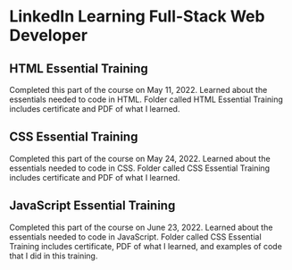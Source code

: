 # LinkedIn Learning Full-Stack Web Developer 

## HTML Essential Training
Completed this part of the course on May 11, 2022. Learned about the essentials needed to code in HTML. 
Folder called HTML Essential Training includes certificate and PDF of what I learned.

## CSS Essential Training
Completed this part of the course on May 24, 2022. Learned about the essentials needed to code in CSS.
Folder called CSS Essential Training includes certificate and PDF of what I learned.

## JavaScript Essential Training
Completed this part of the course on June 23, 2022. Learned about the essentials needed to code in JavaScript.
Folder called CSS Essential Training includes certificate, PDF of what I learned, and examples of code that I did in this training.


